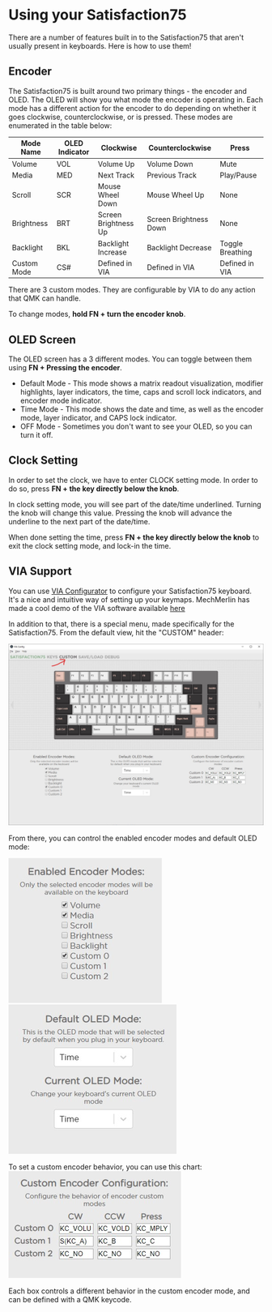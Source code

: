 # Using your Satisfaction75

There are a number of features built in to the Satisfaction75 that aren't usually present in keyboards. Here is how to use them!

## Encoder

The Satisfaction75 is built around two primary things - the encoder and OLED. The OLED will show you what mode the encoder is operating in. Each mode has a different action for the encoder to do depending on whether it goes clockwise, counterclockwise, or is pressed. These modes are enumerated in the table below:

| Mode Name   | OLED Indicator | Clockwise            | Counterclockwise       | Press            |
|-------------|----------------|----------------------|------------------------|------------------|
| Volume      | VOL            | Volume Up            | Volume Down            | Mute             |
| Media       | MED            | Next Track           | Previous Track         | Play/Pause       |
| Scroll      | SCR            | Mouse Wheel Down     | Mouse Wheel Up         | None             |
| Brightness  | BRT            | Screen Brightness Up | Screen Brightness Down | None             |
| Backlight   | BKL            | Backlight Increase   | Backlight Decrease     | Toggle Breathing |
| Custom Mode | CS#            | Defined in VIA       | Defined in VIA         | Defined in VIA   |

There are 3 custom modes. They are configurable by VIA to do any action that QMK can handle.

To change modes, **hold FN + turn the encoder knob**.

## OLED Screen

The OLED screen has a 3 different modes. You can toggle between them using **FN + Pressing the encoder**.

* Default Mode - This mode shows a matrix readout visualization, modifier highlights, layer indicators, the time, caps and scroll lock indicators, and encoder mode indicator.
* Time Mode - This mode shows the date and time, as well as the encoder mode, layer indicator, and CAPS lock indicator.
* OFF Mode - Sometimes you don't want to see your OLED, so you can turn it off.

## Clock Setting

In order to set the clock, we have to enter CLOCK setting mode. In order to do so, press **FN + the key directly below the knob**.

In clock setting mode, you will see part of the date/time underlined. Turning the knob will change this value. Pressing the knob will advance the underline to the next part of the date/time.

When done setting the time, press **FN + the key directly below the knob** to exit the clock setting mode, and lock-in the time.

## VIA Support

You can use [VIA Configurator](https://github.com/olivia/via-config/releases) to configure your Satisfaction75 keyboard. It's a nice and intuitive way of setting up your keymaps. MechMerlin has made a cool demo of the VIA software available [here](https://www.youtube.com/watch?v=sAUO7_Ts4Pw)

In addition to that, there is a special menu, made specifically for the Satisfaction75. From the default view, hit the "CUSTOM" header:

![](../images/satisfaction75/via_custom_menu.jpg)

From there, you can control the enabled encoder modes and default OLED mode:

![](../images/satisfaction75/via_encoder_modes.jpg)
![](../images/satisfaction75/via_oled.jpg)

To set a custom encoder behavior, you can use this chart:
![](../images/satisfaction75/via_custom_encoder.jpg)

Each box controls a different behavior in the custom encoder mode, and can be defined with a QMK keycode.
